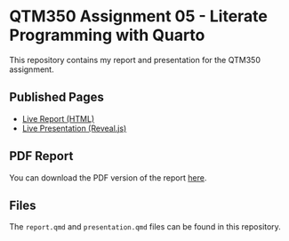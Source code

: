 # QTM350 Assignment 05 - Literate Programming with Quarto

This repository contains my report and presentation for the QTM350 assignment.

## Published Pages
- [Live Report (HTML)](https://qrystal429.github.io/qtm350-assignment05/report.html)
- [Live Presentation (Reveal.js)](https://qrystal429.github.io/qtm350-assignment05/presentation.html)

## PDF Report
You can download the PDF version of the report [here](https://github.com/qrystal429/qtm350-assignment05/raw/main/report.pdf).

## Files
The `report.qmd` and `presentation.qmd` files can be found in this repository.
